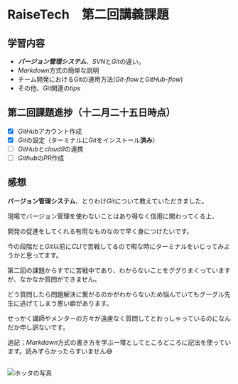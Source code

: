 # RaiseTech　第二回講義課題
## 学習内容
- ***バージョン管理システム***、*SVN*と*Git*の違い。
- *Markdown*方式の簡単な説明
- チーム開発におけるGitの運用方法(*Git-flow*と*GitHub-flow*)
- その他、*Git*関連の*tips*
##
## 第二回課題進捗（十二月二十五日時点）
- [x] *GitHub*アカウント作成
- [x] *Git*の設定（ターミナルに*Git*をインストール**済み**）
- [ ] *GitHub*と*cloud9*の連携
- [ ] *Github*の*PR*作成
##
## 感想

**バージョン管理システム**、とりわけ*Git*について教えていただきました。

現場でバージョン管理を使わないことはあり得なく信用に関わってくる上、

開発の促進をしてくれる有用なものなので早く身につけたいです。

今の段階だと*Git*以前に*CLI*で苦戦してるので暇な時にターミナルをいじってみようかと思ってます。

第二回の課題からすでに苦戦中であり、わからないことをググりまくっていますが、なかなか質問ができません。

どう質問したら問題解決に繋がるのかがわからないため悩んでいてもグーグル先生に逃げてしまう悪い癖があります。

せっかく講師やメンターの方々が遠慮なく質問してとおっしゃっているのになんだか申し訳ないです。

追記；*Markdawn*方式の書き方を学ぶ一環としてところどころに記法を使っています。読みずらかったらすいません😅
##
![ホッタの写真](https://user-images.githubusercontent.com/121162793/209469235-695bd36f-0fb6-4839-b18d-f0af261dd354.png)
